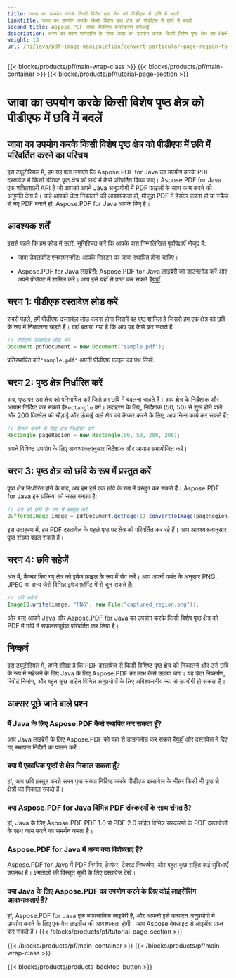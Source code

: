 ```yaml
---
title: जावा का उपयोग करके किसी विशेष पृष्ठ क्षेत्र को पीडीएफ में छवि में बदलें
linktitle: जावा का उपयोग करके किसी विशेष पृष्ठ क्षेत्र को पीडीएफ में छवि में बदलें
second_title: Aspose.PDF जावा पीडीएफ प्रसंस्करण एपीआई
description: चरण-दर-चरण मार्गदर्शन के साथ जावा का उपयोग करके किसी विशेष पृष्ठ क्षेत्र को PDF में छवि में परिवर्तित करना सीखें। PDF हेरफेर के लिए जावा की शक्तिशाली क्षमताओं के लिए Aspose.PDF का अन्वेषण करें।
weight: 13
url: /hi/java/pdf-image-manipulation/convert-particular-page-region-to-image-in-pdf-using-java/
---
```


{{< blocks/products/pf/main-wrap-class >}}
{{< blocks/products/pf/main-container >}}
{{< blocks/products/pf/tutorial-page-section >}}

# जावा का उपयोग करके किसी विशेष पृष्ठ क्षेत्र को पीडीएफ में छवि में बदलें


## जावा का उपयोग करके किसी विशेष पृष्ठ क्षेत्र को पीडीएफ में छवि में परिवर्तित करने का परिचय

इस ट्यूटोरियल में, हम यह पता लगाएंगे कि Aspose.PDF for Java का उपयोग करके PDF दस्तावेज़ में किसी विशिष्ट पृष्ठ क्षेत्र को छवि में कैसे परिवर्तित किया जाए। Aspose.PDF for Java एक शक्तिशाली API है जो आपको अपने Java अनुप्रयोगों में PDF फ़ाइलों के साथ काम करने की अनुमति देता है। चाहे आपको डेटा निकालने की आवश्यकता हो, मौजूदा PDF में हेरफेर करना हो या स्क्रैच से नए PDF बनाने हों, Aspose.PDF for Java आपके लिए है।

## आवश्यक शर्तें

इससे पहले कि हम कोड में उतरें, सुनिश्चित करें कि आपके पास निम्नलिखित पूर्वापेक्षाएँ मौजूद हैं:

- जावा डेवलपमेंट एनवायरनमेंट: आपके सिस्टम पर जावा स्थापित होना चाहिए।

- Aspose.PDF for Java लाइब्रेरी: Aspose.PDF for Java लाइब्रेरी को डाउनलोड करें और अपने प्रोजेक्ट में शामिल करें। आप इसे यहाँ से प्राप्त कर सकते हैं[यहाँ](https://releases.aspose.com/pdf/java/).

## चरण 1: पीडीएफ दस्तावेज़ लोड करें

सबसे पहले, हमें पीडीएफ दस्तावेज़ लोड करना होगा जिसमें वह पृष्ठ शामिल है जिससे हम एक क्षेत्र को छवि के रूप में निकालना चाहते हैं। यहाँ बताया गया है कि आप यह कैसे कर सकते हैं:

```java
// पीडीएफ दस्तावेज़ लोड करें
Document pdfDocument = new Document("sample.pdf");
```

 प्रतिस्थापित करें`"sample.pdf"` अपनी पीडीएफ फाइल का पथ लिखें.

## चरण 2: पृष्ठ क्षेत्र निर्धारित करें

 अब, पृष्ठ पर उस क्षेत्र को परिभाषित करें जिसे हम छवि में बदलना चाहते हैं। आप क्षेत्र के निर्देशांक और आयाम निर्दिष्ट कर सकते हैं`Rectangle` वर्ग। उदाहरण के लिए, निर्देशांक (50, 50) से शुरू होने वाले और 200 पिक्सेल की चौड़ाई और ऊंचाई वाले क्षेत्र को कैप्चर करने के लिए, आप निम्न कार्य कर सकते हैं:

```java
// कैप्चर करने के लिए क्षेत्र निर्धारित करें
Rectangle pageRegion = new Rectangle(50, 50, 200, 200);
```

अपने विशिष्ट उपयोग के लिए आवश्यकतानुसार निर्देशांक और आयाम समायोजित करें।

## चरण 3: पृष्ठ क्षेत्र को छवि के रूप में प्रस्तुत करें

पृष्ठ क्षेत्र निर्धारित होने के बाद, अब हम इसे एक छवि के रूप में प्रस्तुत कर सकते हैं। Aspose.PDF for Java इस प्रक्रिया को सरल बनाता है:

```java
// क्षेत्र को छवि के रूप में प्रस्तुत करें
BufferedImage image = pdfDocument.getPage(1).convertToImage(pageRegion);
```

इस उदाहरण में, हम PDF दस्तावेज़ के पहले पृष्ठ पर क्षेत्र को परिवर्तित कर रहे हैं। आप आवश्यकतानुसार पृष्ठ संख्या बदल सकते हैं।

## चरण 4: छवि सहेजें

अंत में, कैप्चर किए गए क्षेत्र को इमेज फ़ाइल के रूप में सेव करें। आप अपनी पसंद के अनुसार PNG, JPEG या अन्य जैसे विभिन्न इमेज फ़ॉर्मेट में से चुन सकते हैं:

```java
// छवि सहेजें
ImageIO.write(image, "PNG", new File("captured_region.png"));
```

और बस! आपने Java और Aspose.PDF for Java का उपयोग करके किसी विशेष पृष्ठ क्षेत्र को PDF में छवि में सफलतापूर्वक परिवर्तित कर लिया है।

## निष्कर्ष

इस ट्यूटोरियल में, हमने सीखा है कि PDF दस्तावेज़ से किसी विशिष्ट पृष्ठ क्षेत्र को निकालने और उसे छवि के रूप में सहेजने के लिए Java के लिए Aspose.PDF का लाभ कैसे उठाया जाए। यह डेटा निष्कर्षण, रिपोर्ट निर्माण, और बहुत कुछ सहित विभिन्न अनुप्रयोगों के लिए अविश्वसनीय रूप से उपयोगी हो सकता है।

## अक्सर पूछे जाने वाले प्रश्न

### मैं Java के लिए Aspose.PDF कैसे स्थापित कर सकता हूँ?

 आप Java लाइब्रेरी के लिए Aspose.PDF को यहां से डाउनलोड कर सकते हैं[यहाँ](https://releases.aspose.com/pdf/java/) और दस्तावेज़ में दिए गए स्थापना निर्देशों का पालन करें।

### क्या मैं एकाधिक पृष्ठों से क्षेत्र निकाल सकता हूँ?

हां, आप छवि प्रस्तुत करते समय पृष्ठ संख्या निर्दिष्ट करके पीडीएफ दस्तावेज़ के भीतर किसी भी पृष्ठ से क्षेत्रों को निकाल सकते हैं।

### क्या Aspose.PDF for Java विभिन्न PDF संस्करणों के साथ संगत है?

हां, Java के लिए Aspose.PDF PDF 1.0 से PDF 2.0 सहित विभिन्न संस्करणों के PDF दस्तावेज़ों के साथ काम करने का समर्थन करता है।

### Aspose.PDF for Java में अन्य क्या विशेषताएं हैं?

Aspose.PDF for Java में PDF निर्माण, हेरफेर, टेक्स्ट निष्कर्षण, और बहुत कुछ सहित कई सुविधाएँ उपलब्ध हैं। क्षमताओं की विस्तृत सूची के लिए दस्तावेज़ देखें।

### क्या Java के लिए Aspose.PDF का उपयोग करने के लिए कोई लाइसेंसिंग आवश्यकताएं हैं?

हां, Aspose.PDF for Java एक व्यावसायिक लाइब्रेरी है, और आपको इसे उत्पादन अनुप्रयोगों में उपयोग करने के लिए एक वैध लाइसेंस की आवश्यकता होगी। आप Aspose वेबसाइट से लाइसेंस प्राप्त कर सकते हैं।
{{< /blocks/products/pf/tutorial-page-section >}}

{{< /blocks/products/pf/main-container >}}
{{< /blocks/products/pf/main-wrap-class >}}

{{< blocks/products/products-backtop-button >}}

